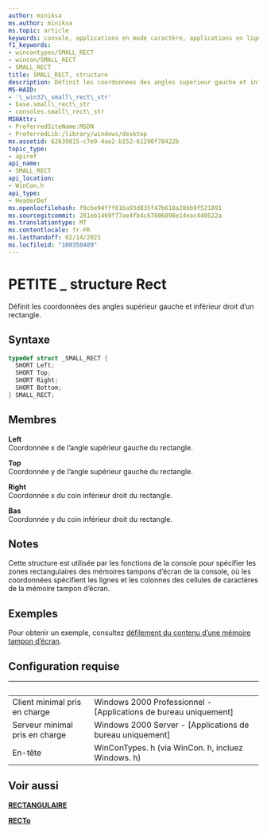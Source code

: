 ```yaml
---
author: miniksa
ms.author: miniksa
ms.topic: article
keywords: console, applications en mode caractère, applications en ligne de commande, applications de terminal, API console
f1_keywords:
- wincontypes/SMALL_RECT
- wincon/SMALL_RECT
- SMALL_RECT
title: SMALL_RECT, structure
description: Définit les coordonnées des angles supérieur gauche et inférieur droit d’un rectangle.
MS-HAID:
- '\_win32\_small\_rect\_str'
- base.small\_rect\_str
- consoles.small\_rect\_str
MSHAttr:
- PreferredSiteName:MSDN
- PreferredLib:/library/windows/desktop
ms.assetid: 62639815-c7e9-4ae2-b152-61290f78422b
topic_type:
- apiref
api_name:
- SMALL_RECT
api_location:
- WinCon.h
api_type:
- HeaderDef
ms.openlocfilehash: f9cbe94fff616a93d835f47b618a28bb9f521891
ms.sourcegitcommit: 281eb1469f77ae4fb4c67806898e14eac440522a
ms.translationtype: MT
ms.contentlocale: fr-FR
ms.lasthandoff: 02/14/2021
ms.locfileid: "100358489"
---
```

# <a name="small_rect-structure"></a>PETITE \_ structure Rect

Définit les coordonnées des angles supérieur gauche et inférieur droit d’un rectangle.

## <a name="syntax"></a>Syntaxe

```C
typedef struct _SMALL_RECT {
  SHORT Left;
  SHORT Top;
  SHORT Right;
  SHORT Bottom;
} SMALL_RECT;
```

## <a name="members"></a>Membres

**Left**  
Coordonnée x de l’angle supérieur gauche du rectangle.

**Top**  
Coordonnée y de l’angle supérieur gauche du rectangle.

**Right**  
Coordonnée x du coin inférieur droit du rectangle.

**Bas**  
Coordonnée y du coin inférieur droit du rectangle.

## <a name="remarks"></a>Notes

Cette structure est utilisée par les fonctions de la console pour spécifier les zones rectangulaires des mémoires tampons d’écran de la console, où les coordonnées spécifient les lignes et les colonnes des cellules de caractères de la mémoire tampon d’écran.

## <a name="examples"></a>Exemples

Pour obtenir un exemple, consultez [défilement du contenu d’une mémoire tampon d’écran](scrolling-a-screen-buffer-s-contents.md).

## <a name="requirements"></a>Configuration requise

| &nbsp; | &nbsp; |
|-|-|
| Client minimal pris en charge | Windows 2000 Professionnel - \[Applications de bureau uniquement\] |
| Serveur minimal pris en charge | Windows 2000 Server - \[Applications de bureau uniquement\] |
| En-tête | WinConTypes. h (via WinCon. h, incluez Windows. h) |

## <a name="see-also"></a>Voir aussi

[**RECTANGULAIRE**](/previous-versions//dd162897(v=vs.85))

[**RECTo**](/previous-versions//dd162907(v=vs.85))
